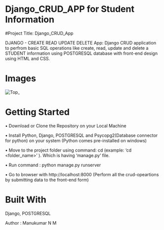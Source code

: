 # Django_CRUD_APP for Student Information

#Project Title:
 Django_CRUD_App
 
DJANGO - CREATE READ UPDATE DELETE App: Django CRUD application to perfrom basic SQL operations like create, read, update and delete a STUDENT information using POSTGRESQL database
with front-end design using HTML and CSS.

# Images
![Top_](https://user-images.githubusercontent.com/24228300/123060343-449f4100-d428-11eb-8225-dbc38e831709.PNG)

# Getting Started
•	Download or Clone the Repository on your Local Machine

•	Install Python, Django, POSTGRESQL and Psycopg2(Database connector for python) on your system (Python comes pre-installed on windows)

•	Move to the project folder using command: cd  <foldername> (example: ‘cd <folder_name>’ ). Which is having ‘manage.py’ file.

•	Run command : python manage.py runserver

•	Go to browser with http://localhost:8000 
(Perform all the crud-opeartions by submitting data to the front-end form)



# Built With
Django, POSTGRESQL

Author : Manukumar N M 
